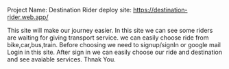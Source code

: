 Project Name: Destination Rider
deploy site: https://destination-rider.web.app/

This site will make our journey easier. In this site we can see some riders are waiting for giving transport service. we can easily choose ride from bike,car,bus,train. Before choosing we need to signup/signIn or google mail Login in this site. After sign in we can easily choose our ride and destination and see avaiable services.
Thnak You.
